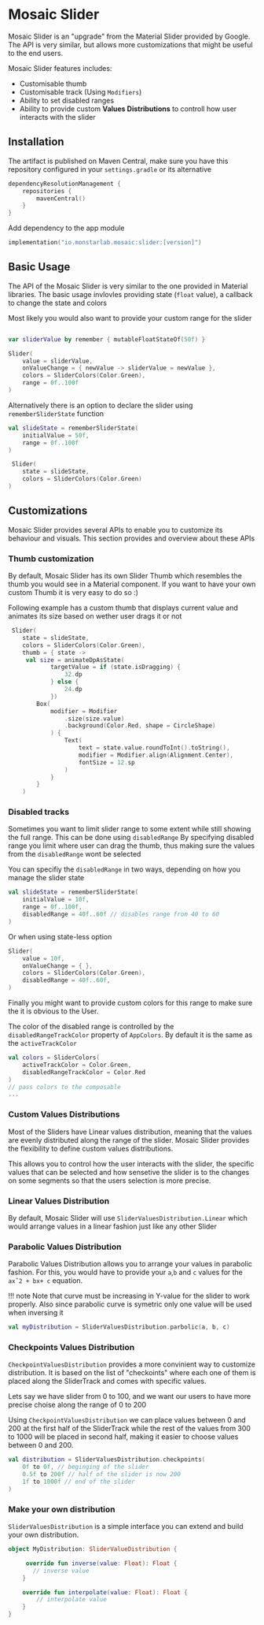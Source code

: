 # Mosaic Slider
Mosaic Slider is an "upgrade" from the Material Slider provided by Google. The API is very similar, but allows more  customizations that might be useful to the end users. 

Mosaic Slider features includes:

- Customisable thumb
- Customisable track (Using `Modifiers`)
- Ability to set disabled ranges
- Ability to provide custom **Values Distributions** to controll how user interacts with the slider


## Installation
The artifact is published on Maven Central, make sure you have this repository configured in your `settings.gradle` or its alternative

```kotlin
dependencyResolutionManagement {
    repositories {
        mavenCentral()
    }
}

```

Add dependency to the app module

```kotlin
implementation("io.monstarlab.mosaic:slider:[version]")
```



## Basic Usage
The API of the Mosaic Slider is very similar to the one provided in Material libraries. The basic usage invlovles providing state (`float` value), a callback to change the state and colors

Most likely you would also want to provide your custom range for the slider

```kotlin

var sliderValue by remember { mutableFloatStateOf(50f) }

Slider(
    value = sliderValue,
    onValueChange = { newValue -> sliderValue = newValue },
    colors = SliderColors(Color.Green),
    range = 0f..100f
)
```

Alternatively there is an option to declare the slider using `rememberSliderState` function 

```kotlin
val slideState = rememberSliderState(
    initialValue = 50f,
    range = 0f..100f
)

 Slider(
    state = slideState,
    colors = SliderColors(Color.Green)
)
```

## Customizations
Mosaic Slider provides several APIs to enable you to customize its behaviour and visuals. This section provides and overview about these APIs

### Thumb customization
By default, Mosaic Slider has its own Slider Thumb which resembles the thumb you would see in a Material component. If you want to have your own custom Thumb it is very easy to do so :) 

Following example has a custom thumb that displays current value and animates its size based on wether user drags it or not

```kotlin
 Slider(
    state = slideState,
    colors = SliderColors(Color.Green),
    thumb = { state ->
     val size = animateDpAsState(
            targetValue = if (state.isDragging) {
                32.dp
            } else {
                24.dp
            })
        Box(
            modifier = Modifier
                .size(size.value)
                .background(Color.Red, shape = CircleShape)
            ) {
                Text(
                    text = state.value.roundToInt().toString(),
                    modifier = Modifier.align(Alignment.Center),
                    fontSize = 12.sp
                )
            }
        }
    )
```

### Disabled tracks
Sometimes you want to limit slider range to some extent while still showing the full range. This can be done using `disabledRange` 
By specifying disabled range you limit where user can drag the thumb, thus making sure the values from the `disabledRange` wont be selected


You can specifiy the `disabledRange` in two ways, depending on how you manage the slider state 

```kotlin
val slideState = rememberSliderState(
    initialValue = 10f,
    range = 0f..100f,
    disabledRange = 40f..60f // disables range from 40 to 60
)
```

Or when using state-less option

```kotlin
Slider(
    value = 10f,
    onValueChange = { },
    colors = SliderColors(Color.Green),
    disabledRange = 40f..60f,
)
```

Finally you might want to provide custom colors for this range to make sure the it is obvious to the User. 

The color of the disabled range is controlled by the `disabledRangeTrackColor` property of `AppColors`. By default it is the same as the `activeTrackColor`

```kotlin
val colors = SliderColors(
    activeTrackColor = Color.Green, 
    disabledRangeTrackColor = Color.Red
)
// pass colors to the composable
...
```


### Custom Values Distributions
Most of the Sliders have Linear values distribution, meaning that the values are evenly distributed along the range of the slider. Mosaic Slider provides the flexibility to define custom values distributions. 

This allows you to control how the user interacts with the slider, the specific values that can be selected and how sensetive the slider is to the changes on some segments so that the users selection is more precise.

### Linear Values Distribution
By default, Mosaic Slider will use `SliderValuesDistribution.Linear` which would arrange values in a linear fashion just like any other Slider


### Parabolic Values Distribution
Parabolic Values Distribution allows you to arrange your values in parabolic fashion. For this, you would have to provide your `a`,`b` and `c` values for the `axˆ2 + bx+ c` equation.

!!! note
    Note that curve must be increasing in Y-value for the slider to work properly. Also since parabolic curve is symetric only one value will be used when inversing it 

```kotlin
val myDistribution = SliderValuesDistribution.parbolic(a, b, c)
```

### Checkpoints Values Distribution

`CheckpointValuesDistribution` provides a more convinient way to customize distribution. It is based on the list of "checkoints" where each one of them is placed along the SliderTrack and comes with specific values.

Lets say we have slider from 0 to 100, and we want our users to have more precise choise along the range of 0 to 200

Using `CheckpointValuesDistribution` we can place values between 0 and 200 at the first half of the SliderTrack while the rest of the values from 300 to 1000 will be placed in second half, making it easier to choose values between 0 and 200.

```kotlin
val distribution = SliderValuesDistribution.checkpoints(
    0f to 0f, // beginging of the slider
    0.5f to 200f // half of the slider is now 200
    1f to 1000f // end of the slider
)
```

### Make your own distribution
`SliderValuesDistribution` is a simple interface you can extend and build your own distribution.

```kotlin
object MyDistribution: SliderValueDistribution {

     override fun inverse(value: Float): Float {
       // inverse value
    }

    override fun interpolate(value: Float): Float {
        // interpolate value
    }
}
```






